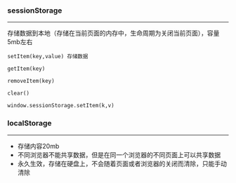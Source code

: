 ### sessionStorage

---

存储数据到本地（存储在当前页面的内存中，生命周期为关闭当前页面），容量5mb左右

`setItem(key,value) 存储数据`

`getItem(key)`

`removeItem(key)`

`clear()`

`window.sessionStorage.setItem(k,v)`

### localStorage

---

* 存储内容20mb
* 不同浏览器不能共享数据，但是在同一个浏览器的不同页面上可以共享数据
* 永久生效，存储在硬盘上，不会随着页面或者浏览器的关闭而清除，只能手动清除



